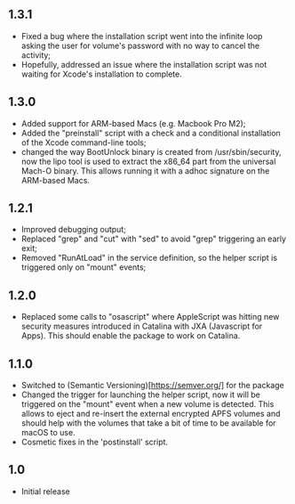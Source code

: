 1.3.1
-----

- Fixed a bug where the installation script went into the infinite loop asking
  the user for volume's password with no way to cancel the activity;
- Hopefully, addressed an issue where the installation script was not waiting
  for Xcode's installation to complete.

1.3.0
-----

- Added support for ARM-based Macs (e.g. Macbook Pro M2);
- Added the "preinstall" script with a check and a conditional installation of
  the Xcode command-line tools;
- changed the way BootUnlock binary is created from /usr/sbin/security, now
  the lipo tool is used to extract the x86_64 part from the universal Mach-O
  binary.  This allows running it with a adhoc signature on the ARM-based Macs.

1.2.1
-----

- Improved debugging output;
- Replaced "grep" and "cut" with "sed" to avoid "grep" triggering an early exit;
- Removed "RunAtLoad" in the service definition, so the helper script is
  triggered only on "mount" events;

1.2.0
-----
- Replaced some calls to "osascript" where AppleScript was hitting new security
  measures introduced in Catalina with JXA (Javascript for Apps).  This should
  enable the package to work on Catalina.

1.1.0
-----
- Switched to (Semantic Versioning)[https://semver.org/] for the package
- Changed the trigger for launching the helper script, now it will be triggered
  on the "mount" event when a new volume is detected.  This allows to eject and
  re-insert the external encrypted APFS volumes and should help with the volumes
  that take a bit of time to be available for macOS to use.
- Cosmetic fixes in the 'postinstall' script.

1.0
---
- Initial release
